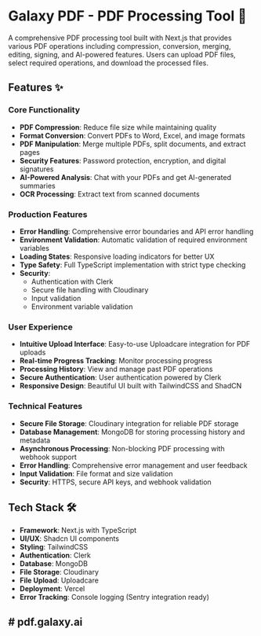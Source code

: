 # Galaxy PDF - PDF Processing Tool 📄

A comprehensive PDF processing tool built with Next.js that provides various PDF operations including compression, conversion, merging, editing, signing, and AI-powered features. Users can upload PDF files, select required operations, and download the processed files.

## Features ✨

### Core Functionality

- **PDF Compression**: Reduce file size while maintaining quality
- **Format Conversion**: Convert PDFs to Word, Excel, and image formats
- **PDF Manipulation**: Merge multiple PDFs, split documents, and extract pages
- **Security Features**: Password protection, encryption, and digital signatures
- **AI-Powered Analysis**: Chat with your PDFs and get AI-generated summaries
- **OCR Processing**: Extract text from scanned documents

### Production Features

- **Error Handling**: Comprehensive error boundaries and API error handling
- **Environment Validation**: Automatic validation of required environment variables
- **Loading States**: Responsive loading indicators for better UX
- **Type Safety**: Full TypeScript implementation with strict type checking
- **Security**:
  - Authentication with Clerk
  - Secure file handling with Cloudinary
  - Input validation
  - Environment variable validation

### User Experience

- **Intuitive Upload Interface**: Easy-to-use Uploadcare integration for PDF uploads
- **Real-time Progress Tracking**: Monitor processing progress
- **Processing History**: View and manage past PDF operations
- **Secure Authentication**: User authentication powered by Clerk
- **Responsive Design**: Beautiful UI built with TailwindCSS and ShadCN

### Technical Features

- **Secure File Storage**: Cloudinary integration for reliable PDF storage
- **Database Management**: MongoDB for storing processing history and metadata
- **Asynchronous Processing**: Non-blocking PDF processing with webhook support
- **Error Handling**: Comprehensive error management and user feedback
- **Input Validation**: File format and size validation
- **Security**: HTTPS, secure API keys, and webhook validation

## Tech Stack 🛠️

- **Framework**: Next.js with TypeScript
- **UI/UX**: Shadcn UI components
- **Styling**: TailwindCSS
- **Authentication**: Clerk
- **Database**: MongoDB
- **File Storage**: Cloudinary
- **File Upload**: Uploadcare
- **Deployment**: Vercel
- **Error Tracking**: Console logging (Sentry integration ready)

## #   p d f . g a l a x y . a i  
 